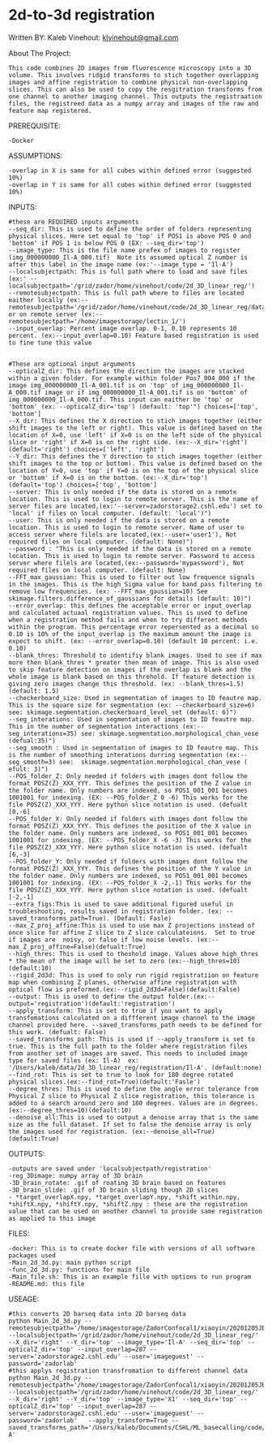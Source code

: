# 2d-to-3d registration

Written BY: Kaleb Vinehout:  klvinehout@gmail.com

About The Project:

    This code combines 2D images from fluorescence microscopy into a 3D volume. This involves ridgid transforms to stich together overlapping images and affine registration to combine physical non-overlapping slices. This can also be used to copy the resgitration transforms from one channel to another imaging channel. This outputs the registraation files, the registreed data as a numpy array and images of the raw and feature map registered.

PREREQUISITE:

    -Docker 

ASSUMPTIONS:

    -overlap in X is same for all cubes within defined error (suggested 10%)
    -overlap in Y is same for all cubes within defined error (suggested 10%)

INPUTS:

    #these are REQUIRED inputs arguments
    --seq_dir: This is used to define the order of folders representing physical slices. Here set equal to 'top' if POS1 is above POS 0 and 'bottom' if POS 1 is below POS 0 (EX: --seq_dir='top')
    --image_type: This is the file name prefex of images to register (img_000000000_Il-A_000.tif)  Note its assumed optical Z number is after this label in the image name (ex:'--image_type = 'Il-A')
    --localsubjectpath: This is full path where to load and save files  (ex:' --localsubjectpath='/grid/zador/home/vinehout/code/2d_3D_linear_reg/')
    --remotesubjectpath: This is full path where to files are located eaither locally (ex:--remotesubjectpath='/grid/zador/home/vinehout/code/2d_3D_linear_reg/data') or on remote server (ex:--remotesubjectpath='/home/imagestorage/lectin_1/')
    --input_overlap: Percent image overlap. 0-1, 0.10 represents 10 percent. (ex:--input_overlap=0.10) Feature based registration is used to fine tune this value  
    

    #These are optional input arguments
    --opticalZ_dir: This defines the direction the images are stacked within a given folder. For example within folder Pos7_004_000 if the image img_000000000_Il-A_001.tif is on 'top' of img_000000000_Il-A_000.tif image or if img_000000000_Il-A_001.tif is on 'bottom' of img_000000000_Il-A_000.tif. This input can eaither be 'top' or 'bottom' (ex: --opticalZ_dir='top') (default: 'top'") choices=['top', 'bottom']
    --X_dir: This defines the X direction to stich images together (either shift images to the left or right). This value is defined based on the location of X=0, use 'left' if X=0 is on the left side of the physical slice or 'right' if X=0 is on the right side. (ex:--X_dir='right') (default='right') choices=['left', 'right']
    --Y_dir: This defines the Y direction to stich images together (either shift images to the top or bottom). This value is defined based on the location of Y=0, use 'top' if Y=0 is on the top of the physical slice or 'bottom' if X=0 is on the bottom. (ex:--X_dir='top') (default='top') choices=['top', 'bottom']
    --server: This is only needed if the data is stored on a remote location. This is used to login to remote server. This is the name of server files are located,(ex:'--server=zadorstorage2.cshl.edu') set to 'local' if files on local computer. (default: 'local')")
    --user: This is only needed if the data is stored on a remote location. This is used to login to remote server. Name of user to access server where filels are located,(ex:--user='user1'), Not required files on local computer. (default: None)")
    --password : "This is only needed if the data is stored on a remote location. This is used to login to remote server. Password to access server where filels are located,(ex:--password='mypassword'), Not required files on local computer. (default: None)
    --FFT_max_gaussian: This is used to filter out low frequence signals in the images. This is the high_Sigma value for band pass filtering to remove low frequencies. (ex: --FFT_max_gaussian=10) See skimage.filters.difference_of_gaussians for details (default: 10)")
    --error_overlap: this defines the acceptable error or input_overlap and calculated actuaal registration values. This is used to define when a registration method fails and when to try different methods within the program. This percentage error repersented as a decimal so 0.10 is 10% of the input_overlap is the maximum amount the image is expect to shift. (ex: --error_overlap=0.10) (default 10 percent: i.e. 0.10)
    --blank_thres: Threshold to identifiy blank images. Used to see if max more then blank_thres * greater then mean of image. This is also used to skip feature detection on images if the overlap is blank and the whole image is blank based on this threhold. If feature detection is giving zero images change this threshold. (ex: --blank_thres=1.5) (default: 1.5)
    --checkerboard_size: Used in segmentation of images to ID feautre map. This is the square size for segmentation (ex: --checkerboard_size=6) see: skimage.segmentation.checkerboard_level_set (default: 6)")
    --seg_interations: Used in segmentation of images to ID feautre map. This in the number of segmentation interactions (ex:--seg_interations=35) see: skimage.segmentation.morphological_chan_vese (defual:35)")
    --seg_smooth : Used in segmentation of images to ID feautre map. This is the number of smoothing interations durring segmentation (ex:--seg_smooth=3) see:  skimage.segmentation.morphological_chan_vese ( efult: 3)")
    --POS_folder_Z: Only needed if folders with images dont follow the format POSZ(Z)_XXX_YYY. This defines the position of the Z value in the folder name. Only numbers are indexed, so POS1_001_001 becomes 1001001 for indexing. (EX: --POS_folder_Z 0 -6) This works for the file POSZ(Z)_XXX_YYY. Here python slice notation is used. (defualt [0,-6]
    --POS_folder_X: Only needed if folders with images dont follow the format POSZ(Z)_XXX_YYY. This defines the position of the X value in the folder name. Only numbers are indexed, so POS1_001_001 becomes 1001001 for indexing. (EX: --POS_folder_X -6 -3) This works for the file POSZ(Z)_XXX_YYY. Here python slice notation is used. (defualt [6,-3]
    --POS_folder_Y: Only needed if folders with images dont follow the format POSZ(Z)_XXX_YYY. This defines the position of the Y value in the folder name. Only numbers are indexed, so POS1_001_001 becomes 1001001 for indexing. (EX: --POS_folder_X -2,-1) This works for the file POSZ(Z)_XXX_YYY. Here python slice notation is used. (defualt [-2,-1]
    --extra_figs:This is used to save additional figured useful in troubleshooting, results saved in registration folder. (ex: --saved_transforms_path=True). (Default: Fasle)
    --max_Z_proj_affine:This is used to use max Z projections instead of once slice for affine Z slice to Z slice calculateions.  Set to true if images are  noisy, or false if low noise levels. (ex:--max_Z_proj_affine=False)(defualt:True)
    --high_thres: This is used to theshold image. Values above high_thres * the mean of the image will be set to zero (ex:--high_thres=10)(default:10)
    --rigid_2d3d: This is used to only run rigid registratiion on feature map when combining Z planes, otherwise affine registration with optical flow is preformed.(ex:--rigid_2d3d=False)(default:False)
    --output: This is used to define the output folder.(ex:--output='registration')(default:'registration')
    --apply_transform: This is set to true if you want to apply transfomations calculated on a diffferent image channel to the image channel provided here. --saved_transforms_path needs to be defined for this work. (defualt: False)
    --saved_transforms_path: This is used if --apply_transform is set to true. This is the full path to the folder where registration files from another set of images are saved. This needs to included image type for saved files (ex: Il-A)  ex: '/Users/kaleb/data/2d_3D_linear_reg/registration/Il-A'. (default:none)
    --find_rot: This is set to true to look for 180 degree rotated physical slices.(ex:--find_rot=True)(default:'Fasle')
    --degree_thres: This is used to define the angle error tolerance from Physical Z slice to Physical Z slice registration, this tolerance is added to a search around zero and 180 degrees. Values are in degrees. (ex:--degree_thres=10)(default:10)
    --denoise_all:This is used to output a denoise array that is the same size as the full dataset. If set to false the denoise array is only the images used for registration. (ex:--denoise_all=True)(default:True)

OUTPUTS:

    -outputs are saved under 'localsubjectpath/registration'
    -reg_3Dimage: numpy array of 3D brain
    -3D_brain_rotate: .gif of roating 3D brain based on features
    -3D_brain_slide: .gif of 3D brain sliding though 2D slices
    - *target_overlapX.npy, *target_overlapY.npy, *shift_within.npy, *shiftX.npy, *shiftY.npy, *shiftZ.npy : these are the registration value that can be used on another channel to provide same registration as applied to this image

FILES:

    -docker: This is to create docker file with versions of all software packages used 
    -Main_2d_3d.py: main python script
    -func_2d_3d.py: functions for main file
    -Main_file.sh: This is an example fille with options to run program 
    -README.md: this file

USEAGE:

    #this converts 2D barseq data into 2D barseq data
    python Main_2d_3d.py --remotesubjectpath='/home/imagestorage/ZadorConfocal1/xiaoyin/20201205JB050tomatolectinlabeling647/lectin_1/' --localsubjectpath='/grid/zador/home/vinehout/code/2d_3D_linear_reg/' --X_dir='right' --Y_dir='top' --image_type='Il-A' --seq_dir='top' --opticalZ_dir='top' --input_overlap=287 --server='zadorstorage2.cshl.edu' --user='imageguest' --password='zadorlab'
    #this applys registration transfromation to different channel data 
    python Main_2d_3d.py --remotesubjectpath='/home/imagestorage/ZadorConfocal1/xiaoyin/20201205JB050tomatolectinlabeling647/lectin_1/' --localsubjectpath='/grid/zador/home/vinehout/code/2d_3D_linear_reg/' --X_dir='right' --Y_dir='top' --image_type='X1' --seq_dir='top' --opticalZ_dir='top' --input_overlap=287 --server='zadorstorage2.cshl.edu' --user='imageguest' --password='zadorlab'   --apply_transform=True --saved_transforms_path='/Users/kaleb/Documents/CSHL/ML_basecalling/code/2d_3D_linear_reg/registration/Il-A'







